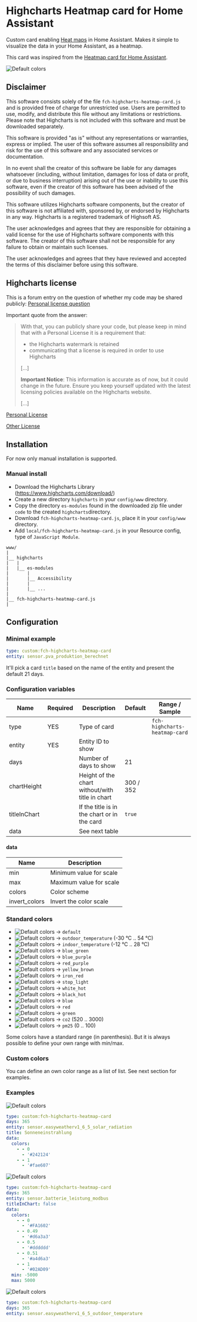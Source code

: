 # Highcharts Heatmap card for Home Assistant

Custom card enabling [Heat maps](https://en.wikipedia.org/wiki/Heat_map) in Home Assistant. Makes it simple to visualize the data in your Home Assistant, as a heatmap.

This card was inspired from the [Heatmap card for Home Assistant](https://github.com/kandsten/ha-heatmap-card/tree/main).

<img alt="Default colors" src="images/dashboard.png">

## Disclaimer
This software consists solely of the file `fch-highcharts-heatmap-card.js` and is provided free of charge for unrestricted use. Users are permitted to use, modify, and distribute this file without any limitations or restrictions. Please note that Highcharts is not included with this software and must be downloaded separately.

This software is provided "as is" without any representations or warranties, express or implied. The user of this software assumes all responsibility and risk for the use of this software and any associated services or documentation.

In no event shall the creator of this software be liable for any damages whatsoever (including, without limitation, damages for loss of data or profit, or due to business interruption) arising out of the use or inability to use this software, even if the creator of this software has been advised of the possibility of such damages.

This software utilizes Highcharts software components, but the creator of this software is not affiliated with, sponsored by, or endorsed by Highcharts in any way. Highcharts is a registered trademark of Highsoft AS.

The user acknowledges and agrees that they are responsible for obtaining a valid license for the use of Highcharts software components with this software. The creator of this software shall not be responsible for any failure to obtain or maintain such licenses.

The user acknowledges and agrees that they have reviewed and accepted the terms of this disclaimer before using this software.

## Highcharts license
This is a forum entry on the question of whether my code may be shared publicly: [Personal license question](https://www.highcharts.com/forum/viewtopic.php?p=192077)

Important quote from the answer:
> With that, you can publicly share your code, but please keep in mind that with a Personal License it is a requirement that:
> - the Highcharts watermark is retained
> - communicating that a license is required in order to use Highcharts
>
> [...]
>
> **Important Notice**: This information is accurate as of now, but it could change in the future. Ensure you keep yourself updated with the latest licensing policies available on the Highcharts website.
>
> [...]


[Personal License](https://shop.highcharts.com/contact/personal)

[Other License](https://shop.highcharts.com/)


## Installation
For now only manual installation is supported.

### Manual install
* Download the Highcharts Library (https://www.highcharts.com/download/)
* Create a new directory `highcharts` in your `config/www` directory.
* Copy the directory `es-modules` found in the downloaded zip file under `code` to the created `highcharts`directory.
* Download `fch-highcharts-heatmap-card.js`, place it in your `config/www` directory.
* Add `local/fch-highcharts-heatmap-card.js` in your Resource config, type of `JavaScript Module`.
   
```
www/
|
|__ highcharts
|   |
|   |__ es-modules
|       |
|       |__ Accessibility
|       |
|       |__ ...
|
|__ fch-highcharts-heatmap-card.js
|
```

## Configuration
### Minimal example
``` YAML
type: custom:fch-highcharts-heatmap-card
entity: sensor.pva_produktion_berechnet
```
It'll pick a card `title` based on the name of the entity and present the default 21 days.

### Configuration variables
| Name     | Required | Description | Default | Range / Sample |
| -------- | -------- | ----------- | ------- | ----- |
| type     | YES      | Type of card |  | `fch-highcharts-heatmap-card`
| entity   | YES      | Entity ID to show | | |
| days     |          | Number of days to show | 21 |  |
| chartHeight |          | Height of the chart without/with title in chart | 300 / 352 |  |
| titleInChart | | If the title is in the chart or in the card | `true` | |
| data |  | See next table | | |

#### data
| Name     | Description |
| -------- | -------- |
| min      | Minimum value for scale |
| max      | Maximum value for scale |
| colors   | Color scheme            |
| invert_colors | Invert the color scale |

### Standard colors
* <img alt="Default colors" src="images/colors_default.png"> &rarr; `default`
* <img alt="Default colors" src="images/colors_outdoor.png"> &rarr; `outdoor_temperature` (-30 °C .. 54 °C)
* <img alt="Default colors" src="images/colors_indoor.png"> &rarr; `indoor_temperature` (-12 °C .. 28 °C)
* <img alt="Default colors" src="images/colors_blue_green.png"> &rarr; `blue_green`
* <img alt="Default colors" src="images/colors_blue_purple.png"> &rarr; `blue_purple`
* <img alt="Default colors" src="images/colors_red_purple.png"> &rarr; `red_purple`
* <img alt="Default colors" src="images/colors_yellow_brown.png"> &rarr; `yellow_brown`
* <img alt="Default colors" src="images/colors_iron_red.png"> &rarr; `iron_red`
* <img alt="Default colors" src="images/colors_stop_light.png"> &rarr; `stop_light`
* <img alt="Default colors" src="images/colors_white_hot.png"> &rarr; `white_hot`
* <img alt="Default colors" src="images/colors_black_hot.png"> &rarr; `black_hot`
* <img alt="Default colors" src="images/colors_blue.png"> &rarr; `blue`
* <img alt="Default colors" src="images/colors_red.png"> &rarr; `red`
* <img alt="Default colors" src="images/colors_green.png"> &rarr; `green`
* <img alt="Default colors" src="images/colors_co2.png"> &rarr; `co2` (520 .. 3000)
* <img alt="Default colors" src="images/colors_pm25.png"> &rarr; `pm25` (0 .. 100)

Some colors have a standard range (in parenthesis). But it is always possible to define your own range with min/max.

### Custom colors
You can define an own color range as a list of list. See next section for examples.

### Examples
<img alt="Default colors" src="images/sun.png">

``` YAML
type: custom:fch-highcharts-heatmap-card
days: 365
entity: sensor.easyweatherv1_6_5_solar_radiation
title: Sonneneinstrahlung
data:
  colors:
    - - 0
      - '#242124'
    - - 1
      - '#fae607'
```


<img alt="Default colors" src="images/battery_power.png">

``` YAML
type: custom:fch-highcharts-heatmap-card
days: 365
entity: sensor.batterie_leistung_modbus
titleInChart: false
data:
  colors:
    - - 0
      - '#FA1602'
    - - 0.49
      - '#d6a3a3'
    - - 0.5
      - '#dddddd'
    - - 0.51
      - '#a4d6a3'
    - - 1
      - '#02AD09'
  min: -5000
  max: 5000
```


<img alt="Default colors" src="images/temp_default.png">

``` YAML
type: custom:fch-highcharts-heatmap-card
days: 365
entity: sensor.easyweatherv1_6_5_outdoor_temperature
```
